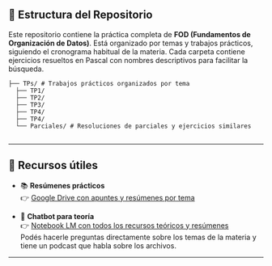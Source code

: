 ## 📁 Estructura del Repositorio

Este repositorio contiene la práctica completa de **FOD (Fundamentos de Organización de Datos)**. Está organizado por temas y trabajos prácticos, siguiendo el cronograma habitual de la materia. Cada carpeta contiene ejercicios resueltos en Pascal con nombres descriptivos para facilitar la búsqueda.
```
├── TPs/ # Trabajos prácticos organizados por tema
  ├── TP1/
  ├── TP2/
  ├── TP3/
  ├── TP4/
  ├── TP4/
  └── Parciales/ # Resoluciones de parciales y ejercicios similares


```
---

## 🧠 Recursos útiles

- 📚 **Resúmenes prácticos**  
  👉 [Google Drive con apuntes y resúmenes por tema](https://drive.google.com/drive/folders/1mwwXJ87a3HWvb8IoXl9oy7o_U0u0mEkF)

- 🤖 **Chatbot para teoría**  
  👉 [Notebook LM con todos los recursos teóricos y resúmenes](https://notebooklm.google.com/notebook/8998a5fd-dcf6-4dcf-b354-cba208a05a5f?original_referer=https:%2F%2Fwww.google.com%23&pli=1)  
  Podés hacerle preguntas directamente sobre los temas de la materia y tiene un podcast que habla sobre los archivos.

---

